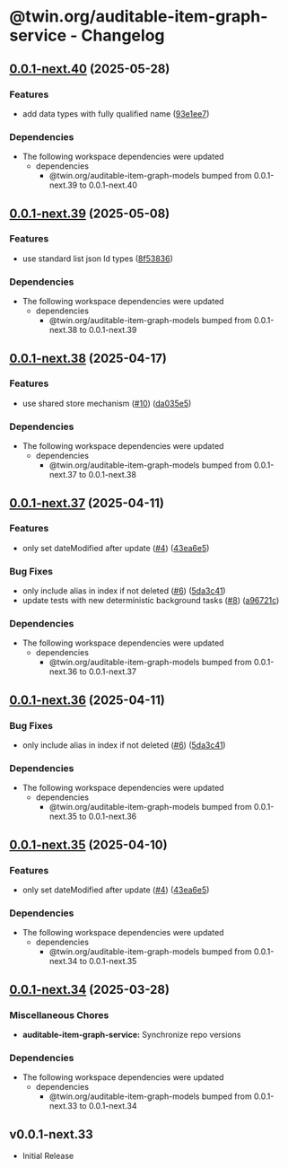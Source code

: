 # @twin.org/auditable-item-graph-service - Changelog

## [0.0.1-next.40](https://github.com/twinfoundation/auditable-item-graph/compare/auditable-item-graph-service-v0.0.1-next.39...auditable-item-graph-service-v0.0.1-next.40) (2025-05-28)


### Features

* add data types with fully qualified name ([93e1ee7](https://github.com/twinfoundation/auditable-item-graph/commit/93e1ee7c0f7bad81f003787f797f363864e201af))


### Dependencies

* The following workspace dependencies were updated
  * dependencies
    * @twin.org/auditable-item-graph-models bumped from 0.0.1-next.39 to 0.0.1-next.40

## [0.0.1-next.39](https://github.com/twinfoundation/auditable-item-graph/compare/auditable-item-graph-service-v0.0.1-next.38...auditable-item-graph-service-v0.0.1-next.39) (2025-05-08)


### Features

* use standard list json ld types ([8f53836](https://github.com/twinfoundation/auditable-item-graph/commit/8f53836d4c83a98d64d7f5fe0531bb9af09464ae))


### Dependencies

* The following workspace dependencies were updated
  * dependencies
    * @twin.org/auditable-item-graph-models bumped from 0.0.1-next.38 to 0.0.1-next.39

## [0.0.1-next.38](https://github.com/twinfoundation/auditable-item-graph/compare/auditable-item-graph-service-v0.0.1-next.37...auditable-item-graph-service-v0.0.1-next.38) (2025-04-17)


### Features

* use shared store mechanism ([#10](https://github.com/twinfoundation/auditable-item-graph/issues/10)) ([da035e5](https://github.com/twinfoundation/auditable-item-graph/commit/da035e5eb8f157482b4eb2bdbc689c6c0647ff7d))


### Dependencies

* The following workspace dependencies were updated
  * dependencies
    * @twin.org/auditable-item-graph-models bumped from 0.0.1-next.37 to 0.0.1-next.38

## [0.0.1-next.37](https://github.com/twinfoundation/auditable-item-graph/compare/auditable-item-graph-service-v0.0.1-next.36...auditable-item-graph-service-v0.0.1-next.37) (2025-04-11)


### Features

* only set dateModified after update ([#4](https://github.com/twinfoundation/auditable-item-graph/issues/4)) ([43ea6e5](https://github.com/twinfoundation/auditable-item-graph/commit/43ea6e5f2d0b9181a80f0bf2935db64b3263839a))


### Bug Fixes

* only include alias in index if not deleted ([#6](https://github.com/twinfoundation/auditable-item-graph/issues/6)) ([5da3c41](https://github.com/twinfoundation/auditable-item-graph/commit/5da3c419fafa2afefd34b1c570d103012b888a75))
* update tests with new deterministic background tasks ([#8](https://github.com/twinfoundation/auditable-item-graph/issues/8)) ([a96721c](https://github.com/twinfoundation/auditable-item-graph/commit/a96721c28128781f9cbd983d013dcf4c5542158c))


### Dependencies

* The following workspace dependencies were updated
  * dependencies
    * @twin.org/auditable-item-graph-models bumped from 0.0.1-next.36 to 0.0.1-next.37

## [0.0.1-next.36](https://github.com/twinfoundation/auditable-item-graph/compare/auditable-item-graph-service-v0.0.1-next.35...auditable-item-graph-service-v0.0.1-next.36) (2025-04-11)


### Bug Fixes

* only include alias in index if not deleted ([#6](https://github.com/twinfoundation/auditable-item-graph/issues/6)) ([5da3c41](https://github.com/twinfoundation/auditable-item-graph/commit/5da3c419fafa2afefd34b1c570d103012b888a75))


### Dependencies

* The following workspace dependencies were updated
  * dependencies
    * @twin.org/auditable-item-graph-models bumped from 0.0.1-next.35 to 0.0.1-next.36

## [0.0.1-next.35](https://github.com/twinfoundation/auditable-item-graph/compare/auditable-item-graph-service-v0.0.1-next.34...auditable-item-graph-service-v0.0.1-next.35) (2025-04-10)


### Features

* only set dateModified after update ([#4](https://github.com/twinfoundation/auditable-item-graph/issues/4)) ([43ea6e5](https://github.com/twinfoundation/auditable-item-graph/commit/43ea6e5f2d0b9181a80f0bf2935db64b3263839a))


### Dependencies

* The following workspace dependencies were updated
  * dependencies
    * @twin.org/auditable-item-graph-models bumped from 0.0.1-next.34 to 0.0.1-next.35

## [0.0.1-next.34](https://github.com/twinfoundation/auditable-item-graph/compare/auditable-item-graph-service-v0.0.1-next.33...auditable-item-graph-service-v0.0.1-next.34) (2025-03-28)


### Miscellaneous Chores

* **auditable-item-graph-service:** Synchronize repo versions


### Dependencies

* The following workspace dependencies were updated
  * dependencies
    * @twin.org/auditable-item-graph-models bumped from 0.0.1-next.33 to 0.0.1-next.34

## v0.0.1-next.33

- Initial Release
